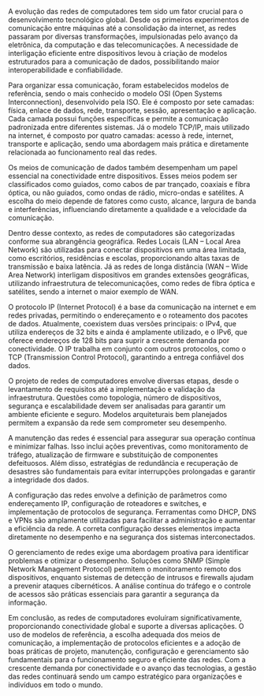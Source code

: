 A evolução das redes de computadores tem sido um fator crucial para o desenvolvimento tecnológico global. Desde os primeiros experimentos de comunicação entre máquinas até a consolidação da internet, as redes passaram por diversas transformações, impulsionadas pelo avanço da eletrônica, da computação e das telecomunicações. A necessidade de interligação eficiente entre dispositivos levou à criação de modelos estruturados para a comunicação de dados, possibilitando maior interoperabilidade e confiabilidade.

Para organizar essa comunicação, foram estabelecidos modelos de referência, sendo o mais conhecido o modelo OSI (Open Systems Interconnection), desenvolvido pela ISO. Ele é composto por sete camadas: física, enlace de dados, rede, transporte, sessão, apresentação e aplicação. Cada camada possui funções específicas e permite a comunicação padronizada entre diferentes sistemas. Já o modelo TCP/IP, mais utilizado na internet, é composto por quatro camadas: acesso à rede, internet, transporte e aplicação, sendo uma abordagem mais prática e diretamente relacionada ao funcionamento real das redes.

Os meios de comunicação de dados também desempenham um papel essencial na conectividade entre dispositivos. Esses meios podem ser classificados como guiados, como cabos de par trançado, coaxiais e fibra óptica, ou não guiados, como ondas de rádio, micro-ondas e satélites. A escolha do meio depende de fatores como custo, alcance, largura de banda e interferências, influenciando diretamente a qualidade e a velocidade da comunicação.

Dentro desse contexto, as redes de computadores são categorizadas conforme sua abrangência geográfica. Redes Locais (LAN – Local Area Network) são utilizadas para conectar dispositivos em uma área limitada, como escritórios, residências e escolas, proporcionando altas taxas de transmissão e baixa latência. Já as redes de longa distância (WAN – Wide Area Network) interligam dispositivos em grandes extensões geográficas, utilizando infraestrutura de telecomunicações, como redes de fibra óptica e satélites, sendo a internet o maior exemplo de WAN.

O protocolo IP (Internet Protocol) é a base da comunicação na internet e em redes privadas, permitindo o endereçamento e o roteamento dos pacotes de dados. Atualmente, coexistem duas versões principais: o IPv4, que utiliza endereços de 32 bits e ainda é amplamente utilizado, e o IPv6, que oferece endereços de 128 bits para suprir a crescente demanda por conectividade. O IP trabalha em conjunto com outros protocolos, como o TCP (Transmission Control Protocol), garantindo a entrega confiável dos dados.

O projeto de redes de computadores envolve diversas etapas, desde o levantamento de requisitos até a implementação e validação da infraestrutura. Questões como topologia, número de dispositivos, segurança e escalabilidade devem ser analisadas para garantir um ambiente eficiente e seguro. Modelos arquiteturais bem planejados permitem a expansão da rede sem comprometer seu desempenho.

A manutenção das redes é essencial para assegurar sua operação contínua e minimizar falhas. Isso inclui ações preventivas, como monitoramento de tráfego, atualização de firmware e substituição de componentes defeituosos. Além disso, estratégias de redundância e recuperação de desastres são fundamentais para evitar interrupções prolongadas e garantir a integridade dos dados.

A configuração das redes envolve a definição de parâmetros como endereçamento IP, configuração de roteadores e switches, e implementação de protocolos de segurança. Ferramentas como DHCP, DNS e VPNs são amplamente utilizadas para facilitar a administração e aumentar a eficiência da rede. A correta configuração desses elementos impacta diretamente no desempenho e na segurança dos sistemas interconectados.

O gerenciamento de redes exige uma abordagem proativa para identificar problemas e otimizar o desempenho. Soluções como SNMP (Simple Network Management Protocol) permitem o monitoramento remoto dos dispositivos, enquanto sistemas de detecção de intrusos e firewalls ajudam a prevenir ataques cibernéticos. A análise contínua do tráfego e o controle de acessos são práticas essenciais para garantir a segurança da informação.

Em conclusão, as redes de computadores evoluíram significativamente, proporcionando conectividade global e suporte a diversas aplicações. O uso de modelos de referência, a escolha adequada dos meios de comunicação, a implementação de protocolos eficientes e a adoção de boas práticas de projeto, manutenção, configuração e gerenciamento são fundamentais para o funcionamento seguro e eficiente das redes. Com a crescente demanda por conectividade e o avanço das tecnologias, a gestão das redes continuará sendo um campo estratégico para organizações e indivíduos em todo o mundo.

